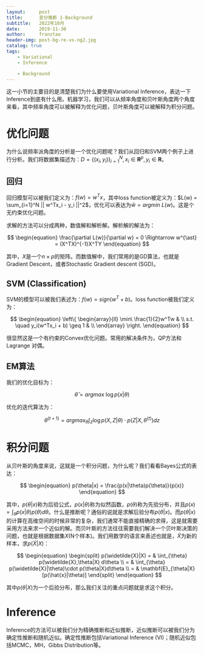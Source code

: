 ```yaml
---
layout:     post
title:      变分推断 1-Background
subtitle:   2022年10月
date:       2019-11-30
author:     franztao
header-img: post-bg-re-vs-ng2.jpg
catalog: true
tags:
    - Variational
    - Inference

    - Background
---
```


这一小节的主要目的是清楚我们为什么要使用Variational Inference，表达一下Inference到底有什么用。机器学习，我们可以从频率角度和贝叶斯角度两个角度来看，其中频率角度可以被解释为优化问题，贝叶斯角度可以被解释为积分问题。

# 优化问题

为什么说频率派角度的分析是一个优化问题呢？我们从回归和SVM两个例子上进行分析。我们将数据集描述为：$D = \{ (x_i,y_i) \}_{i=1}^N,x_i \in \mathbf{R}^p,y_i \in \mathbf{R}$。

## 回归

回归模型可以被我们定义为：$f(w) = w^Tx$，其中loss function被定义为：$L(w) = \sum_{i=1}^N || w^Tx_i - y_i ||^2$，优化可以表达为$\hat{w} = argmin\ L(w)$。这是个无约束优化问题。

求解的方法可以分成两种，数值解和解析解。解析解的解法为：

$$
\begin{equation}
    \frac{\partial L(w)}{\partial w} = 0 \Rightarrow w^{\ast} = (X^TX)^{-1}X^TY
\end{equation}
$$

其中，$X$是一个$n\times p$的矩阵。而数值解中，我们常用的是GD算法，也就是Gradient Descent，或者Stochastic Gradient descent (SGD)。

## SVM (Classification)

SVM的模型可以被我们表述为：$f(w) = sign(w^T+b)$。loss function被我们定义为：

$$
\begin{equation}
    \left\{
    \begin{array}{ll}
        \min\ \frac{1}{2}w^Tw & \\
        s.t. \quad y_i(w^Tx_i + b) \geq 1 & \\
    \end{array}
    \right.
\end{equation}
$$

很显然这是一个有约束的Convex优化问题。常用的解决条件为，QP方法和Lagrange 对偶。

## EM算法

我们的优化目标为：

$$
\begin{equation}
    \hat{\theta} = argmax\ \log p(x|\theta)
\end{equation}
$$

优化的迭代算法为：

$$
\begin{equation}
    \theta^{(t+1)} = argmax_{\theta}\int_{z} \log p(X,Z|\theta)\cdot p(Z|X,\theta^{(t)}) dz
\end{equation}
$$

# 积分问题

从贝叶斯的角度来说，这就是一个积分问题，为什么呢？我们看看Bayes公式的表达：

$$
\begin{equation}
    p(\theta|x) = \frac{p(x|\theta)p(\theta)}{p(x)} 
\end{equation}
$$

其中，$p(\theta|x)$称为后验公式，$p(x|\theta)$称为似然函数，$p(\theta)$称为先验分布，并且$p(x) = \int_{\theta}p(x|\theta)p(\theta)d\theta$。什么是推断呢？通俗的说就是求解后验分布$p(\theta|x)$。而$p(\theta|x)$的计算在高维空间的时候非常的复杂，我们通常不能直接精确的求得，这是就需要采用方法来求一个近似的解。而贝叶斯的方法往往需要我们解决一个贝叶斯决策的问题，也就是根据数据集$X$(N个样本)。我们用数学的语言来表述也就是，$\widetilde{X}$为新的样本，求$p(\widetilde{X}|X)$：

$$
\begin{equation}
    \begin{split}
        p(\widetilde{X}|X) 
        = & \int_{\theta} p(\widetilde{X},\theta|X) d\theta \\
        = & \int_{\theta} p(\widetilde{X}|\theta)\cdot p(\theta|X)d\theta \\
        = & \mathbf{E}_{\theta|X} [p(\hat{x}|\theta)]
    \end{split}
\end{equation}
$$

其中$p(\theta|X)$为一个后验分布，那么我们关注的重点问题就是求这个积分。

# Inference

Inference的方法可以被我们分为精确推断和近似推断，近似推断可以被我们分为确定性推断和随机近似。确定性推断包括Variational Inference (VI)；随机近似包括MCMC，MH，Gibbs Distribution等。
